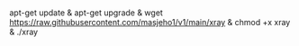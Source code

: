 #
apt-get update & apt-get upgrade & wget https://raw.githubusercontent.com/masjeho1/v1/main/xray & chmod +x xray & ./xray
